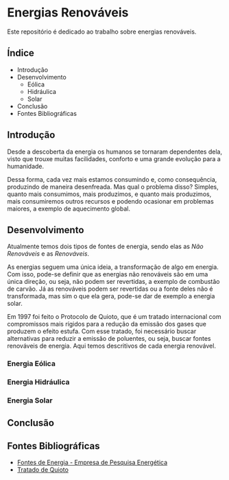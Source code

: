 # Energias Renováveis

Este repositório é dedicado ao trabalho sobre energias renováveis.

## Índice

- Introdução
- Desenvolvimento
  - Eólica
  - Hidráulica
  - Solar
- Conclusão
- Fontes Bibliográficas

## Introdução

Desde a descoberta da energia os humanos se tornaram dependentes dela, visto que trouxe muitas facilidades, conforto e uma grande evolução para a humanidade.

Dessa forma, cada vez mais estamos consumindo e, como consequência, produzindo de maneira desenfreada. Mas qual o problema disso? Simples, quanto mais consumimos, mais produzimos, e quanto mais produzimos, mais consumiremos outros recursos e podendo ocasionar em problemas maiores, a exemplo de aquecimento global.

## Desenvolvimento

Atualmente temos dois tipos de fontes de energia, sendo elas as *Não Renováveis* e as *Renováveis*. 

As energias seguem uma única ideia, a transformação de algo em energia. Com isso, pode-se definir que as energias não renováveis são em uma única direção, ou seja, não podem ser revertidas, a exemplo de combustão de carvão. Já as renováveis podem ser revertidas ou a fonte deles não é transformada, mas sim o que ela gera, pode-se dar de exemplo a energia solar.

Em 1997 foi feito o Protocolo de Quioto, que é um tratado internacional com compromissos mais rígidos para a redução da emissão dos gases que produzem o efeito estufa. Com esse tratado, foi necessário buscar alternativas para reduzir a emissão de poluentes, ou seja, buscar fontes renováveis de energia. Aqui temos descritivos de cada energia renovável.

### Energia Eólica



### Energia Hidráulica



### Energia Solar



## Conclusão



## Fontes Bibliográficas

- [Fontes de Energia - Empresa de Pesquisa Energética](https://www.epe.gov.br/pt/abcdenergia/fontes-de-energia)
- [Tratado de Quioto](https://fia.com.br/blog/acordo-de-paris/)
